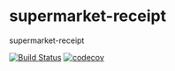 # supermarket-receipt
supermarket-receipt

[![Build Status](https://travis-ci.com/ntnqmt/supermarket-receipt.svg?branch=master)](https://travis-ci.com/ntnqmt/supermarket-receipt)
[![codecov](https://codecov.io/gh/ntnqmt/supermarket-receipt/branch/master/graph/badge.svg)](https://codecov.io/gh/ntnqmt/supermarket-receipt)
